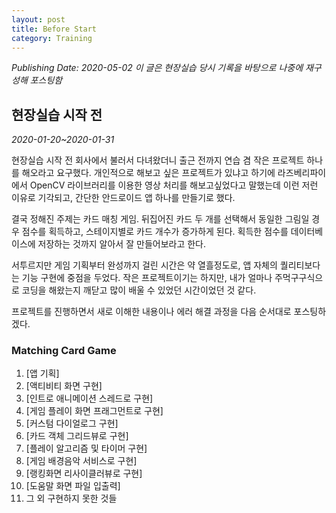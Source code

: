 ```yaml
---
layout: post
title: Before Start
category: Training
---
```

*Publishing Date: 2020-05-02*
*이 글은 현장실습 당시 기록을 바탕으로 나중에 재구성해 포스팅함*

## 현장실습 시작 전
*2020-01-20~2020-01-31*

현장실습 시작 전 회사에서 불러서 다녀왔더니 출근 전까지 연습 겸 작은 프로젝트 하나를 해오라고 요구했다. 개인적으로 해보고 싶은 프로젝트가 있냐고 하기에 라즈베리파이에서 OpenCV 라이브러리를 이용한 영상 처리를 해보고싶었다고 말했는데 이런 저런 이유로 기각되고, 간단한 안드로이드 앱 하나를 만들기로 했다.

결국 정해진 주제는 카드 매칭 게임. 뒤집어진 카드 두 개를 선택해서 동일한 그림일 경우 점수를 획득하고, 스테이지별로 카드 개수가 증가하게 된다. 획득한 점수를 데이터베이스에 저장하는 것까지 알아서 잘 만들어보라고 한다.

서투르지만 게임 기획부터 완성까지 걸린 시간은 약 열흘정도로, 앱 자체의 퀄리티보다는 기능 구현에 중점을 두었다. 작은 프로젝트이기는 하지만, 내가 얼마나 주먹구구식으로 코딩을 해왔는지 깨닫고 많이 배울 수 있었던 시간이었던 것 같다.

프로젝트를 진행하면서 새로 이해한 내용이나 에러 해결 과정을 다음 순서대로 포스팅하겠다.

### Matching Card Game
1. [앱 기획]
2. [액티비티 화면 구현]
3. [인트로 애니메이션 스레드로 구현]
4. [게임 플레이 화면 프래그먼트로 구현]
5. [커스텀 다이얼로그 구현]
6. [카드 객체 그리드뷰로 구현]
7. [플레이 알고리즘 및 타이머 구현]
8. [게임 배경음악 서비스로 구현]
9. [랭킹화면 리사이클러뷰로 구현]
10. [도움말 화면 파일 입출력]
11. 그 외 구현하지 못한 것들
